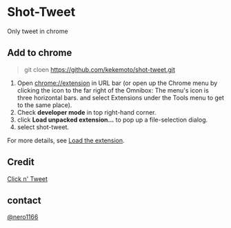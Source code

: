 # Shot-Tweet

Only tweet in chrome

## Add to chrome

> git cloen https://github.com/kekemoto/shot-tweet.git

1. Open [chrome://extension](chrome://extension) in URL bar (or open up the Chrome menu by clicking the icon to the far right of the Omnibox:  The menu's icon is three horizontal bars. and select Extensions under the Tools menu to get to the same place). 
1. Check __developer mode__ in top right-hand corner. 
1. click __Load unpacked extension...__ to pop up a file-selection dialog.
1. select shot-tweet.

For more details, see [Load the extension](https://developer.chrome.com/extensions/getstarted#unpacked).

## Credit
[Click n' Tweet](https://raw.github.com/dciccale/click-n-tweet/master/LICENSE.txt)

## contact
[@nero1166](https://twitter.com/nero1166)
